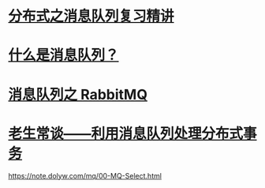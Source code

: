 # [分布式之消息队列复习精讲](https://www.cnblogs.com/rjzheng/p/8994962.html)

# [什么是消息队列？](https://juejin.cn/post/6844903817348136968)

# [消息队列之 RabbitMQ](https://juejin.cn/post/6844903554721775629)

# [老生常谈——利用消息队列处理分布式事务](https://www.cnblogs.com/rjzheng/p/10115798.html)







https://note.dolyw.com/mq/00-MQ-Select.html



